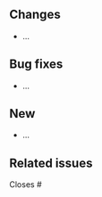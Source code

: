 ## Changes

<!-- Please remove section if this PR does change an existing feature -->

-   ...

## Bug fixes

<!-- Please give section if this PR does not fix any bugs -->

-   ...

## New

<!-- Please give section if this PR does not implement a new feature -->

-   ...

## Related issues

<!-- Please list related issues. If none exist, open one and reference it here. -->

Closes #
